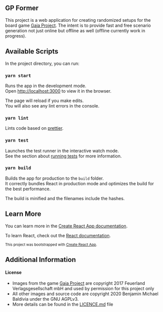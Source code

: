 ## GP Former
This project is a web application for creating randomized setups for the board game [Gaia Project][1].  The intent is to provide fast and free scenario generation not just online but offline as well (offline currently work in progress).

## Available Scripts

In the project directory, you can run:

### `yarn start`

Runs the app in the development mode.<br />
Open [http://localhost:3000](http://localhost:3000) to view it in the browser.

The page will reload if you make edits.<br />
You will also see any lint errors in the console.

### `yarn lint`

Lints code based on [prettier][3].<br />

### `yarn test`

Launches the test runner in the interactive watch mode.<br />
See the section about [running tests](https://facebook.github.io/create-react-app/docs/running-tests) for more information.

### `yarn build`

Builds the app for production to the `build` folder.<br />
It correctly bundles React in production mode and optimizes the build for the best performance.

The build is minified and the filenames include the hashes.<br />

## Learn More

You can learn more in the [Create React App documentation](https://facebook.github.io/create-react-app/docs/getting-started).

To learn React, check out the [React documentation](https://reactjs.org/).

<sub>This project was bootstrapped with [Create React App](https://github.com/facebook/create-react-app).</sub>

## Additional Information

#### License
 - Images from the game [Gaia Project][1] are copyright 2017 Feuerland Verlagsgesellschaft mbH and used by permission for this project only
 - All other images and source code are copyright 2020 Benjamin Michael Baldivia under the GNU AGPLv3.
 - More details can be found in the [LICENCE.md][2] file

[1]: https://boardgamegeek.com/boardgame/220308/gaia-project
[2]: https://github.com/Goblinlordx/gp-former/blob/master/LICENSE.md
[3]: https://prettier.io/
